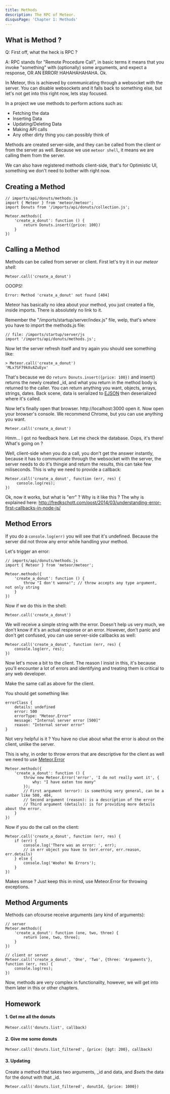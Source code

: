 ```yaml
---
title: Methods
description: The RPC of Meteor.
disqusPage: 'Chapter 1: Methods'
---
```


## What is Method ?

Q: First off, what the heck is RPC ?

A: RPC stands for "Remote Procedure Call", in basic terms it means that you invoke "something" with (optionally) some arguments, and expect a response, OR AN ERROR! HAHAHAHAHAHA. Ok.

In Meteor, this is achieved by communicating through a websocket with the server. You can disable websockets and it falls back to something else,
but let's not get into this right now, lets stay focused.

In a project we use methods to perform actions such as:
- Fetching the data
- Inserting Data
- Updating/Deleting Data
- Making API calls
- Any other dirty thing you can possibly think of

Methods are created server-side, and they can be called from the client or from the server as well.
Because we use `meteor shell`, it means we are calling them from the server.

We can also have registered methods client-side, that's for Optimistic UI, something we don't need to bother with right now.


## Creating a Method

```
// imports/api/donuts/methods.js
import { Meteor } from 'meteor/meteor';
import Donuts from '/imports/api/donuts/collection.js';

Meteor.methods({
    'create_a_donut': function () {
        return Donuts.insert({price: 100})
    }
})
```

## Calling a Method

Methods can be called from server or client. First let's try it in our *meteor shell*:

```
Meteor.call('create_a_donut')
```

OOOPS! 
```
Error: Method 'create_a_donut' not found [404]
```

Meteor has basically no idea about your method, you just created a file, inside imports. There is absolutely no link to it.

Remember the "/imports/startup/server/index.js" file, welp, that's where you have to import the methods.js file:
```
// file: /imports/startup/server/js
import '/imports/api/donuts/methods.js';
```

Now let the server refresh itself and try again you should see something like:
```
> Meteor.call('create_a_donut')
'MLx7SF79kXvAZuEyx'
```

That's because we do `return Donuts.insert({price: 100})` and insert() returns the newly created _id,
and what you return in the method body is returned to the caller. You can return anything you want, objects,
arrays, strings, dates. Back scene, data is serialized to [EJSON](http://docs.meteor.com/api/ejson.html) then deserialized where it's called.

Now let's finally open that browser. http://localhost:3000 open it.
Now open your browser's console. We recommend Chrome, but you can use anything you want.

```
Meteor.call('create_a_donut')
```

Hmm... I got no feedback here. Let me check the database. Oops, it's there! What's going on ?

Well, client-side when you do a call, you don't get the answer instantly, because it has to communicate through the websocket with the server,
the server needs to do it's thingie and return the results, this can take few miliseconds. This is why we need to provide a callback:

```
Meteor.call('create_a_donut', function (err, res) {
     console.log(res);
})
```

Ok, now it works, but what is "err" ? Why is it like this ? 
The why is explained here: http://fredkschott.com/post/2014/03/understanding-error-first-callbacks-in-node-js/

## Method Errors

If you do a `console.log(err)` you will see that it's undefined. Because the server did not throw any error while handling your method.

Let's trigger an error:
```
// imports/api/donuts/methods.js
import { Meteor } from 'meteor/meteor';

Meteor.methods({
    'create_a_donut': function () {
        throw "I don't wanna!"; // throw accepts any type argument, not only string
    }
})
```

Now if we do this in the shell:
```
Meteor.call('create_a_donut')
```

We will receive a simple string with the error. Doesn't help us very much, we don't know if it's an actual response or an error. However,
don't panic and don't get confused, you can use server-side callbacks as well:

```
Meteor.call('create_a_donut', function (err, res) {
    console.log(err, res);
})
```

Now let's move a bit to the client. The reason I insist in this, it's because you'll encounter a lot of errors and identifying and treating them
is critical to any web developer.

Make the same call as above for the client.

You should get something like:
```
errorClass {
    details: undefined
    error: 500
    errorType: "Meteor.Error"
    message: "Internal server error [500]"
    reason: "Internal server error"
}
```

Not very helpful is it ? You have no clue about what the error is about on the client, unlike the server.

This is why, in order to throw errors that are descriptive for the client as well we need to use [Meteor.Error](https://docs.meteor.com/api/methods.html#Meteor-Error)

```
Meteor.methods({
    'create_a_donut': function () {
        throw new Meteor.Error('error', 'I do not really want it', {
            why: "I have eaten too many"
        });
        // First argument (error): is something very general, can be a number like 500, 404, 
        // Second argument (reason): is a description of the error
        // Third argument (details): is for providing more details about the error.
    }
})
```

Now if you do the call on the client:

```
Meteor.call('create_a_donut', function (err, res) {
    if (err) {
        console.log('There was an error: ', err);
        // in err object you have to (err.error, err.reason, err.details)
    } else {
        console.log('Wooho! No Errors');
    }
})
```

Makes sense ? Just keep this in mind, use Meteor.Error for throwing exceptions.

## Method Arguments 

Methods can ofcourse receive arguments (any kind of arguments):

```
// server
Meteor.methods({
    'create_a_donut': function (one, two, three) {
        return [one, two, three];
    }
})

// client or server
Meteor.call('create_a_donut', 'One', 'Two', {three: 'Arguments'}, function (err, res) {
    console.log(res);
})
```

Now, methods are very complex in functionality, however, we will get into them later in this or other chapters.


## Homework

#### 1. Get me all the donuts
```
Meteor.call('donuts.list', callback)
```

#### 2. Give me some donuts
```
Meteor.call('donuts.list_filtered', {price: {$gt: 200}, callback)
```

#### 3. Updating
Create a method that takes two arguments, _id and data, and *$set*s the data for the donut with that _id.

```
Meteor.call('donuts.list_filtered', donutId, {price: 1000})
```

